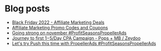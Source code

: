 # Blog posts
<!-- BLOG-POST-LIST:START -->
- [Black Friday 2022 - Affiliate Marketing Deals](https://afflift.com/f/threads/black-friday-2022-affiliate-marketing-deals.9962/)
- [Affiliate Marketing Promo Codes and Coupons](https://afflift.com/f/threads/affiliate-marketing-promo-codes-and-coupons.587/)
- [Going strong on november #ProfitSeasonsPropellerAds](https://afflift.com/f/threads/going-strong-on-november-profitseasonspropellerads.9957/)
- [Journey to first $1-$5/Day CPA Campaign - Pops + MB / Zeydoo](https://afflift.com/f/threads/journey-to-first-1-5-day-cpa-campaign-pops-mb-zeydoo.9971/)
- [Let&#39;s try Push this time with PropellerAds #ProfitSeasonsPropellerAds](https://afflift.com/f/threads/lets-try-push-this-time-with-propellerads-profitseasonspropellerads.9952/)
<!-- BLOG-POST-LIST:END -->
